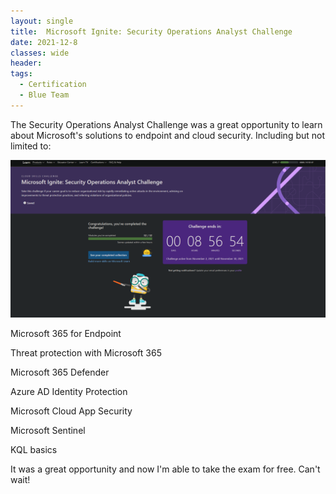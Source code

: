 ```yaml
---
layout: single
title:  Microsoft Ignite: Security Operations Analyst Challenge 
date: 2021-12-8
classes: wide
header:
tags:
  - Certification
  - Blue Team
--- 
```



The Security Operations Analyst Challenge was a great opportunity to learn about Microsoft's solutions to endpoint and cloud security.
Including but not limited to:

 
![](/assets/images/ignite.png)

Microsoft 365 for Endpoint

Threat protection with Microsoft 365

Microsoft 365 Defender 

Azure AD Identity Protection

 Microsoft Cloud App Security 

Microsoft Sentinel 

KQL basics

 

It was a great opportunity and now I'm able to take the exam for free. Can't wait!  
